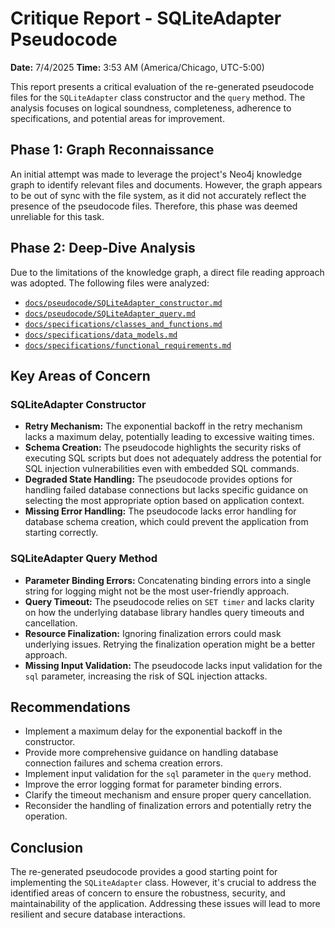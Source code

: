 # Critique Report - SQLiteAdapter Pseudocode

**Date:** 7/4/2025
**Time:** 3:53 AM (America/Chicago, UTC-5:00)

This report presents a critical evaluation of the re-generated pseudocode files for the `SQLiteAdapter` class constructor and the `query` method. The analysis focuses on logical soundness, completeness, adherence to specifications, and potential areas for improvement.

## Phase 1: Graph Reconnaissance

An initial attempt was made to leverage the project's Neo4j knowledge graph to identify relevant files and documents. However, the graph appears to be out of sync with the file system, as it did not accurately reflect the presence of the pseudocode files. Therefore, this phase was deemed unreliable for this task.

## Phase 2: Deep-Dive Analysis

Due to the limitations of the knowledge graph, a direct file reading approach was adopted. The following files were analyzed:

*   [`docs/pseudocode/SQLiteAdapter_constructor.md`](docs/pseudocode/SQLiteAdapter_constructor.md)
*   [`docs/pseudocode/SQLiteAdapter_query.md`](docs/pseudocode/SQLiteAdapter_query.md)
*   [`docs/specifications/classes_and_functions.md`](docs/specifications/classes_and_functions.md)
*   [`docs/specifications/data_models.md`](docs/specifications/data_models.md)
*   [`docs/specifications/functional_requirements.md`](docs/specifications/functional_requirements.md)

## Key Areas of Concern

### SQLiteAdapter Constructor

*   **Retry Mechanism:** The exponential backoff in the retry mechanism lacks a maximum delay, potentially leading to excessive waiting times.
*   **Schema Creation:** The pseudocode highlights the security risks of executing SQL scripts but does not adequately address the potential for SQL injection vulnerabilities even with embedded SQL commands.
*   **Degraded State Handling:** The pseudocode provides options for handling failed database connections but lacks specific guidance on selecting the most appropriate option based on application context.
*   **Missing Error Handling:** The pseudocode lacks error handling for database schema creation, which could prevent the application from starting correctly.

### SQLiteAdapter Query Method

*   **Parameter Binding Errors:** Concatenating binding errors into a single string for logging might not be the most user-friendly approach.
*   **Query Timeout:** The pseudocode relies on `SET timer` and lacks clarity on how the underlying database library handles query timeouts and cancellation.
*   **Resource Finalization:** Ignoring finalization errors could mask underlying issues. Retrying the finalization operation might be a better approach.
*   **Missing Input Validation:** The pseudocode lacks input validation for the `sql` parameter, increasing the risk of SQL injection attacks.

## Recommendations

*   Implement a maximum delay for the exponential backoff in the constructor.
*   Provide more comprehensive guidance on handling database connection failures and schema creation errors.
*   Implement input validation for the `sql` parameter in the `query` method.
*   Improve the error logging format for parameter binding errors.
*   Clarify the timeout mechanism and ensure proper query cancellation.
*   Reconsider the handling of finalization errors and potentially retry the operation.

## Conclusion

The re-generated pseudocode provides a good starting point for implementing the `SQLiteAdapter` class. However, it's crucial to address the identified areas of concern to ensure the robustness, security, and maintainability of the application. Addressing these issues will lead to more resilient and secure database interactions.